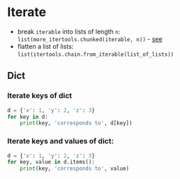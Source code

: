 # Iterate

- break `iterable` into lists of length `n`: `list(more_itertools.chunked(iterable, n))` - [see](https://more-itertools.readthedocs.io/en/stable/api.html#more_itertools.chunked)
- flatten a list of lists: `list(itertools.chain.from_iterable(list_of_lists))`

## Dict

### Iterate keys of dict

```python
d = {'x': 1, 'y': 2, 'z': 3}
for key in d:
    print(key, 'corresponds to', d[key])
```

### Iterate keys and values of dict:

```python
d = {'x': 1, 'y': 2, 'z': 3}
for key, value in d.items():
    print(key, 'corresponds to', value)
```

